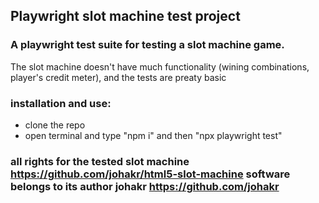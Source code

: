 ## Playwright slot machine test project
### A playwright test suite for testing a slot machine game.
The slot machine doesn't have much functionality (wining combinations,
player's credit meter), and the tests are preaty basic
### installation and use:
- clone the repo
- open terminal and type "npm i" and then "npx playwright test"
### all rights for the tested slot machine https://github.com/johakr/html5-slot-machine software belongs to its author johakr https://github.com/johakr

